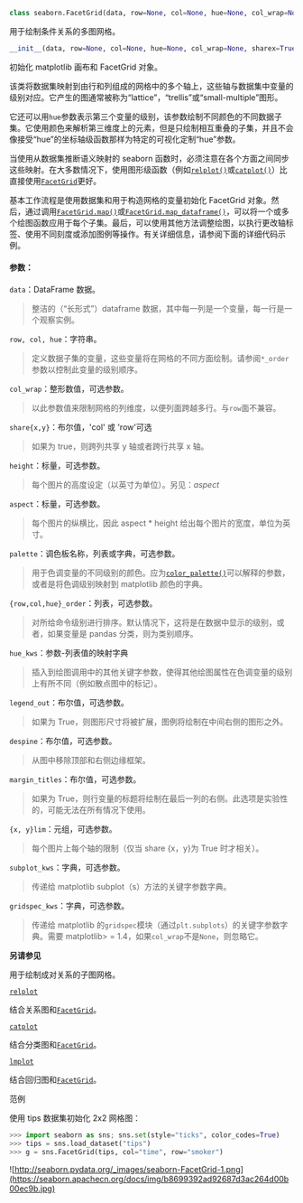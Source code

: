 ```py
class seaborn.FacetGrid(data, row=None, col=None, hue=None, col_wrap=None, sharex=True, sharey=True, height=3, aspect=1, palette=None, row_order=None, col_order=None, hue_order=None, hue_kws=None, dropna=True, legend_out=True, despine=True, margin_titles=False, xlim=None, ylim=None, subplot_kws=None, gridspec_kws=None, size=None)
```

用于绘制条件关系的多图网格。

```py
__init__(data, row=None, col=None, hue=None, col_wrap=None, sharex=True, sharey=True, height=3, aspect=1, palette=None, row_order=None, col_order=None, hue_order=None, hue_kws=None, dropna=True, legend_out=True, despine=True, margin_titles=False, xlim=None, ylim=None, subplot_kws=None, gridspec_kws=None, size=None)
```

初始化 matplotlib 画布和 FacetGrid 对象。

该类将数据集映射到由行和列组成的网格中的多个轴上，这些轴与数据集中变量的级别对应。它产生的图通常被称为“lattice”，“trellis”或“small-multiple”图形。

它还可以用`hue`参数表示第三个变量的级别，该参数绘制不同颜色的不同数据子集。它使用颜色来解析第三维度上的元素，但是只绘制相互重叠的子集，并且不会像接受“hue”的坐标轴级函数那样为特定的可视化定制“hue”参数。

当使用从数据集推断语义映射的 seaborn 函数时，必须注意在各个方面之间同步这些映射。在大多数情况下，使用图形级函数（例如[`relplot()`](https://seaborn.apachecn.org/#/seaborn.relplot.html?id=seaborn.relplot)或[`catplot()`](https://seaborn.apachecn.org/#/seaborn.catplot.html?id=seaborn.catplot)）比直接使用[`FacetGrid`](https://seaborn.apachecn.org/#/seaborn.FacetGrid.html?id=seaborn.facetgrid)更好。

基本工作流程是使用数据集和用于构造网格的变量初始化 FacetGrid 对象。然后，通过调用[`FacetGrid.map()`](https://seaborn.apachecn.org/#/seaborn.FacetGrid.map.html?id=seaborn.facetgrid.map)或[`FacetGrid.map_dataframe()`](https://seaborn.apachecn.org/#/seaborn.FacetGrid.map_dataframe.html?id=seaborn.facetgrid.map_dataframe)，可以将一个或多个绘图函数应用于每个子集。最后，可以使用其他方法调整绘图，以执行更改轴标签、使用不同刻度或添加图例等操作。有关详细信息，请参阅下面的详细代码示例。

#### 参数：

`data`：DataFrame 数据。

> 整洁的（“长形式”）dataframe 数据，其中每一列是一个变量，每一行是一个观察实例。

`row, col, hue`：字符串。

> 定义数据子集的变量，这些变量将在网格的不同方面绘制。请参阅`*_order`参数以控制此变量的级别顺序。

`col_wrap`：整形数值，可选参数。

> 以此参数值来限制网格的列维度，以便列面跨越多行。与`row`面不兼容。

`share{x,y}`：布尔值，'col' 或 'row'可选

> 如果为 true，则跨列共享 y 轴或者跨行共享 x 轴。

`height`：标量，可选参数。

> 每个图片的高度设定（以英寸为单位）。另见：*aspect*

`aspect`：标量，可选参数。

> 每个图片的纵横比，因此 aspect * height 给出每个图片的宽度，单位为英寸。

`palette`：调色板名称，列表或字典，可选参数。

> 用于色调变量的不同级别的颜色。应为[`color_palette()`](https://seaborn.apachecn.org/#/seaborn.color_palette.html?id=seaborn.color_palette)可以解释的参数，或者是将色调级别映射到 matplotlib 颜色的字典。

`{row,col,hue}_order`：列表，可选参数。

> 对所给命令级别进行排序。默认情况下，这将是在数据中显示的级别，或者，如果变量是 pandas 分类，则为类别顺序。

`hue_kws`：参数-列表值的映射字典

> 插入到绘图调用中的其他关键字参数，使得其他绘图属性在色调变量的级别上有所不同（例如散点图中的标记）。

`legend_out`：布尔值，可选参数。

> 如果为 True，则图形尺寸将被扩展，图例将绘制在中间右侧的图形之外。

`despine`：布尔值，可选参数。

> 从图中移除顶部和右侧边缘框架。

`margin_titles`：布尔值，可选参数。

> 如果为 True，则行变量的标题将绘制在最后一列的右侧。此选项是实验性的，可能无法在所有情况下使用。

`{x, y}lim`：元组，可选参数。

> 每个图片上每个轴的限制（仅当 share {x，y}为 True 时才相关）。

`subplot_kws`：字典，可选参数。

> 传递给 matplotlib subplot（s）方法的关键字参数字典。

`gridspec_kws`：字典，可选参数。

> 传递给 matplotlib 的`gridspec`模块（通过`plt.subplots`）的关键字参数字典。需要 matplotlib> = 1.4，如果`col_wrap`不是`None`，则忽略它。

**另请参见**

用于绘制成对关系的子图网格。

[`relplot`](https://seaborn.apachecn.org/#/docs/32?id=seaborn.relplot)

结合关系图和[`FacetGrid`](https://seaborn.apachecn.org/#/docs/32?id=seaborn.facetgrid)。

[`catplot`](https://seaborn.apachecn.org/#/docs/32?id=seaborn.catplot)

结合分类图和[`FacetGrid`](https://seaborn.apachecn.org/#/docs/32?id=seaborn.facetgrid)。

[`lmplot`](https://seaborn.apachecn.org/#/docs/32?id=seaborn.lmplot)

结合回归图和[`FacetGrid`](https://seaborn.apachecn.org/#/docs/32?id=seaborn.facetgrid)。

范例

使用 tips 数据集初始化 2x2 网格图：

```py
>>> import seaborn as sns; sns.set(style="ticks", color_codes=True)
>>> tips = sns.load_dataset("tips")
>>> g = sns.FacetGrid(tips, col="time", row="smoker")
```

![http://seaborn.pydata.org/_images/seaborn-FacetGrid-1.png](https://seaborn.apachecn.org/docs/img/b8699392ad92687d3ac264d00b00ec9b.jpg)